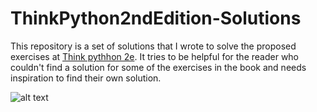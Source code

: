 # ThinkPython2ndEdition-Solutions

This repository is a set of solutions that I wrote to solve the proposed exercises at  [Think pythhon 2e](https://greenteapress.com/wp/think-python-2e/). It tries to be helpful for the reader who couldn't find a solution for some of the exercises in the book and needs inspiration to find their own solution.

![alt text](http://greenteapress.com/thinkpython2/think_python2_medium.jpg)
